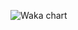 <!--
**gonzalojs/gonzalojs** is a ✨ _special_ ✨ repository because its `README.md` (this file) appears on your GitHub profile.

Here are some ideas to get you started:

- 🔭 I’m currently working on ...
- 🌱 I’m currently learning ...
- 👯 I’m looking to collaborate on ...
- 🤔 I’m looking for help with ...
- 💬 Ask me about ...
- 📫 How to reach me: ...
- 😄 Pronouns: ...
- ⚡ Fun fact: ...
-->


![Waka chart](src="https://wakatime.com/share/@defb4ee2-3b80-4fc3-b86e-76e4ac86c446/7d861e32-f6cf-4d1f-8428-0a0af7f31020.svg")
